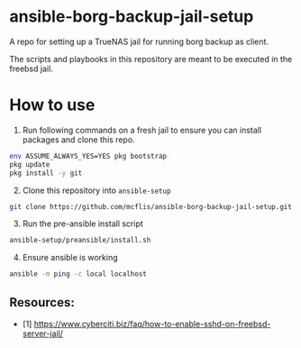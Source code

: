 # ansible-borg-backup-jail-setup

A repo for setting up a TrueNAS jail for running borg backup as client.

The scripts and playbooks in this repository are meant to be executed in the freebsd jail.

# How to use

1. Run following commands on a fresh jail to ensure you can install packages and clone this repo.

```sh
env ASSUME_ALWAYS_YES=YES pkg bootstrap
pkg update
pkg install -y git
```

2. Clone this repository into `ansible-setup`

```sh
git clone https://github.com/mcflis/ansible-borg-backup-jail-setup.git ansible-setup
```

3. Run the pre-ansible install script

```sh
ansible-setup/preansible/install.sh
```

4. Ensure ansible is working

```sh
ansible -m ping -c local localhost
```

## Resources:

- [1] https://www.cyberciti.biz/faq/how-to-enable-sshd-on-freebsd-server-jail/
